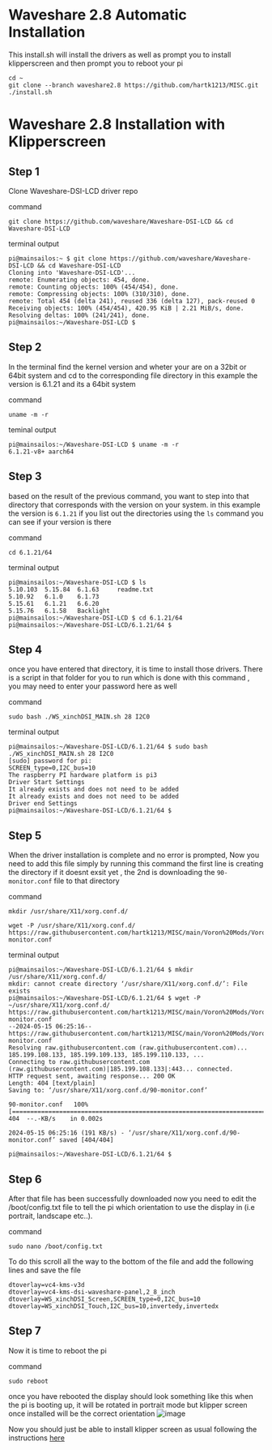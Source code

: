 # Waveshare 2.8 Automatic Installation 

This install.sh will install the drivers as well as prompt you to install klipperscreen and then prompt you to reboot your pi
```
cd ~
git clone --branch waveshare2.8 https://github.com/hartk1213/MISC.git
./install.sh 
```

# Waveshare 2.8 Installation with Klipperscreen 

## Step 1
Clone Waveshare-DSI-LCD driver repo

command
```
git clone https://github.com/waveshare/Waveshare-DSI-LCD && cd Waveshare-DSI-LCD
```


terminal output
```console
pi@mainsailos:~ $ git clone https://github.com/waveshare/Waveshare-DSI-LCD && cd Waveshare-DSI-LCD
Cloning into 'Waveshare-DSI-LCD'...
remote: Enumerating objects: 454, done.
remote: Counting objects: 100% (454/454), done.
remote: Compressing objects: 100% (310/310), done.
remote: Total 454 (delta 241), reused 336 (delta 127), pack-reused 0
Receiving objects: 100% (454/454), 420.95 KiB | 2.21 MiB/s, done.
Resolving deltas: 100% (241/241), done.
pi@mainsailos:~/Waveshare-DSI-LCD $
```

## Step 2
In the terminal find the kernel version and wheter your are on a 32bit or 64bit system and cd to the corresponding file directory
in this example the version is 6.1.21 and its a 64bit system 

command
```
uname -m -r
```

teminal output
```console
pi@mainsailos:~/Waveshare-DSI-LCD $ uname -m -r
6.1.21-v8+ aarch64
```

## Step 3
based on the result of the previous command, you want to step into that directory that corresponds with the version on your system. in this example the version is `6.1.21`
if you list out the directories using the `ls` command you can see if your version is there 

command
```
cd 6.1.21/64
``` 

terminal output
```console
pi@mainsailos:~/Waveshare-DSI-LCD $ ls
5.10.103  5.15.84  6.1.63     readme.txt
5.10.92   6.1.0    6.1.73
5.15.61   6.1.21   6.6.20
5.15.76   6.1.58   Backlight
pi@mainsailos:~/Waveshare-DSI-LCD $ cd 6.1.21/64
pi@mainsailos:~/Waveshare-DSI-LCD/6.1.21/64 $
```

## Step 4
once you have entered that directory, it is time to install those drivers. There is a script in that folder for you to run which is done with this command , you may need to enter your password here as well 

command 
```
sudo bash ./WS_xinchDSI_MAIN.sh 28 I2C0
```

terminal output 
```console
pi@mainsailos:~/Waveshare-DSI-LCD/6.1.21/64 $ sudo bash ./WS_xinchDSI_MAIN.sh 28 I2C0
[sudo] password for pi:
SCREEN_type=0,I2C_bus=10
The raspberry PI hardware platform is pi3
Driver Start Settings
It already exists and does not need to be added
It already exists and does not need to be added
Driver end Settings
pi@mainsailos:~/Waveshare-DSI-LCD/6.1.21/64 $
```

## Step 5
When the driver installation is complete and no error is prompted, Now you need to add this file simply by running this command 
the first line is creating the directory if it doesnt exsit yet , the 2nd is downloading the `90-monitor.conf` file to that directory 

command
```
mkdir /usr/share/X11/xorg.conf.d/
```
```
wget -P /usr/share/X11/xorg.conf.d/ https://raw.githubusercontent.com/hartk1213/MISC/main/Voron%20Mods/Voron%200/0.2/2_8WaveshareDisplay/Software/90-monitor.conf
```

terminal output
```console
pi@mainsailos:~/Waveshare-DSI-LCD/6.1.21/64 $ mkdir /usr/share/X11/xorg.conf.d/
mkdir: cannot create directory ‘/usr/share/X11/xorg.conf.d/’: File exists
pi@mainsailos:~/Waveshare-DSI-LCD/6.1.21/64 $ wget -P ~/usr/share/X11/xorg.conf.d/ https://raw.githubusercontent.com/hartk1213/MISC/main/Voron%20Mods/Voron%200/0.2/2_8WaveshareDisplay/Software/90-monitor.conf
--2024-05-15 06:25:16--  https://raw.githubusercontent.com/hartk1213/MISC/main/Voron%20Mods/Voron%200/0.2/2_8WaveshareDisplay/Software/90-monitor.conf
Resolving raw.githubusercontent.com (raw.githubusercontent.com)... 185.199.108.133, 185.199.109.133, 185.199.110.133, ...
Connecting to raw.githubusercontent.com (raw.githubusercontent.com)|185.199.108.133|:443... connected.
HTTP request sent, awaiting response... 200 OK
Length: 404 [text/plain]
Saving to: ‘/usr/share/X11/xorg.conf.d/90-monitor.conf’

90-monitor.conf   100%[========================================================================================================================================>]     404  --.-KB/s    in 0.002s

2024-05-15 06:25:16 (191 KB/s) - ‘/usr/share/X11/xorg.conf.d/90-monitor.conf’ saved [404/404]

pi@mainsailos:~/Waveshare-DSI-LCD/6.1.21/64 $
```

## Step 6
After that file has been successfully downloaded now you need to edit the /boot/config.txt file to tell the pi which orientation to use the display in (i.e portrait, landscape etc..). 


command 
```
sudo nano /boot/config.txt
```
To do this scroll all the way to the bottom of the file and add the following lines and save the file 

 ```console
dtoverlay=vc4-kms-v3d
dtoverlay=vc4-kms-dsi-waveshare-panel,2_8_inch
dtoverlay=WS_xinchDSI_Screen,SCREEN_type=0,I2C_bus=10
dtoverlay=WS_xinchDSI_Touch,I2C_bus=10,invertedy,invertedx
```

## Step 7
Now it is time to reboot the pi 

command 
```console
sudo reboot
```

once you have rebooted the display should look something like this when the pi is booting up, it will be rotated in portrait mode but klipper screen once installed will be the correct orientation 
![image](https://github.com/hartk1213/MISC/assets/12398294/6c4a4af5-278b-4a70-a633-c830783e51cd)

Now you should just be able to install klipper screen as usual following the instructions [here](https://klipperscreen.readthedocs.io/en/latest/Installation/)



